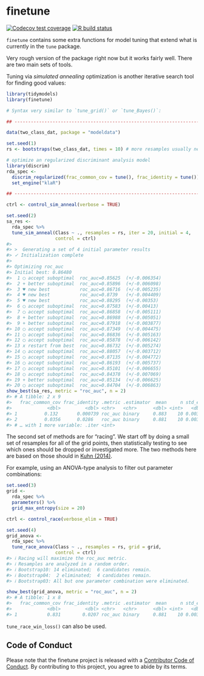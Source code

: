 
<!-- README.md is generated from README.Rmd. Please edit that file -->

# finetune

<!-- badges: start -->

[![Codecov test
coverage](https://codecov.io/gh/tidymodels/finetune/branch/master/graph/badge.svg)](https://codecov.io/gh/tidymodels/finetune?branch=master)
[![R build
status](https://github.com/tidymodels/finetune/workflows/R-CMD-check/badge.svg)](https://github.com/tidymodels/finetune/actions)
<!-- badges: end -->

`finetune` contains some extra functions for model tuning that extend
what is currently in the `tune` package.

Very rough version of the package right now but it works fairly well.
There are two main sets of tools.

Tuning via *simulated annealing* optimization is another iterative
search tool for finding good values:

``` r
library(tidymodels)
library(finetune)

# Syntax very similar to `tune_grid()` or `tune_Bayes()`: 

## -----------------------------------------------------------------------------

data(two_class_dat, package = "modeldata")

set.seed(1)
rs <- bootstraps(two_class_dat, times = 10) # more resamples usually needed

# optimize an regularized discriminant analysis model
library(discrim)
rda_spec <-
  discrim_regularized(frac_common_cov = tune(), frac_identity = tune()) %>%
  set_engine("klaR")

## -----------------------------------------------------------------------------

ctrl <- control_sim_anneal(verbose = TRUE)

set.seed(2)
sa_res <- 
  rda_spec %>% 
  tune_sim_anneal(Class ~ ., resamples = rs, iter = 20, initial = 4,
                  control = ctrl)
#> 
#> >  Generating a set of 4 initial parameter results
#> ✓ Initialization complete
#> 
#> Optimizing roc_auc
#> Initial best: 0.86480
#>  1 ◯ accept suboptimal  roc_auc=0.85625  (+/-0.006354)
#>  2 + better suboptimal  roc_auc=0.85896  (+/-0.006098)
#>  3 ♥ new best           roc_auc=0.86716  (+/-0.005235)
#>  4 ♥ new best           roc_auc=0.8739   (+/-0.004409)
#>  5 ♥ new best           roc_auc=0.88295  (+/-0.00353)
#>  6 ◯ accept suboptimal  roc_auc=0.87583  (+/-0.00413)
#>  7 ◯ accept suboptimal  roc_auc=0.86858  (+/-0.005111)
#>  8 + better suboptimal  roc_auc=0.86988  (+/-0.005051)
#>  9 + better suboptimal  roc_auc=0.87918  (+/-0.003877)
#> 10 ◯ accept suboptimal  roc_auc=0.87349  (+/-0.004475)
#> 11 ◯ accept suboptimal  roc_auc=0.86836  (+/-0.005163)
#> 12 ◯ accept suboptimal  roc_auc=0.85878  (+/-0.006142)
#> 13 x restart from best  roc_auc=0.86732  (+/-0.005274)
#> 14 ◯ accept suboptimal  roc_auc=0.88057  (+/-0.003712)
#> 15 ◯ accept suboptimal  roc_auc=0.87135  (+/-0.004772)
#> 16 ◯ accept suboptimal  roc_auc=0.86193  (+/-0.005737)
#> 17 ◯ accept suboptimal  roc_auc=0.85101  (+/-0.006655)
#> 18 ◯ accept suboptimal  roc_auc=0.84378  (+/-0.007069)
#> 19 + better suboptimal  roc_auc=0.85134  (+/-0.006625)
#> 20 ◯ accept suboptimal  roc_auc=0.84704  (+/-0.006863)
show_best(sa_res, metric = "roc_auc", n = 2)
#> # A tibble: 2 x 9
#>   frac_common_cov frac_identity .metric .estimator  mean     n std_err .config
#>             <dbl>         <dbl> <chr>   <chr>      <dbl> <int>   <dbl> <chr>  
#> 1          0.132       0.000739 roc_auc binary     0.883    10 0.00353 Prepro…
#> 2          0.0356      0.0286   roc_auc binary     0.881    10 0.00371 Prepro…
#> # … with 1 more variable: .iter <int>
```

The second set of methods are for “racing”. We start off by doing a
small set of resamples for all of the grid points, then statistically
testing to see which ones should be dropped or investigated more. The
two methods here are based on those should in [Kuhn
(2014)](https://arxiv.org/abs/1405.6974).

For example, using an ANOVA-type analysis to filter out parameter
combinations:

``` r
set.seed(3)
grid <-
  rda_spec %>%
  parameters() %>%
  grid_max_entropy(size = 20)

ctrl <- control_race(verbose_elim = TRUE)

set.seed(4)
grid_anova <- 
  rda_spec %>% 
  tune_race_anova(Class ~ ., resamples = rs, grid = grid,
                  control = ctrl)
#> ℹ Racing will maximize the roc_auc metric.
#> ℹ Resamples are analyzed in a random order.
#> ℹ Bootstrap10: 14 eliminated;  6 candidates remain.
#> ℹ Bootstrap04:  2 eliminated;  4 candidates remain.
#> ℹ Bootstrap03: All but one parameter combination were eliminated.

show_best(grid_anova, metric = "roc_auc", n = 2)
#> # A tibble: 1 x 8
#>   frac_common_cov frac_identity .metric .estimator  mean     n std_err .config  
#>             <dbl>         <dbl> <chr>   <chr>      <dbl> <int>   <dbl> <chr>    
#> 1           0.831        0.0207 roc_auc binary     0.881    10 0.00386 Preproce…
```

`tune_race_win_loss()` can also be used.

## Code of Conduct

Please note that the finetune project is released with a [Contributor
Code of
Conduct](https://contributor-covenant.org/version/2/0/CODE_OF_CONDUCT.html).
By contributing to this project, you agree to abide by its terms.
